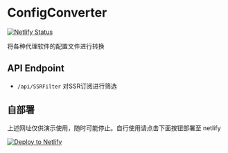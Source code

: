 # ConfigConverter
[![Netlify Status](https://api.netlify.com/api/v1/badges/9cc59d6d-465a-4425-9211-4152c3f377fc/deploy-status)](https://app.netlify.com/sites/ssrconvert/deploys)

将各种代理软件的配置文件进行转换

## API Endpoint

- `/api/SSRFilter` 对SSR订阅进行筛选


## 自部署

上述网址仅供演示使用，随时可能停止。自行使用请点击下面按钮部署至 netlify

[![Deploy to Netlify](https://www.netlify.com/img/deploy/button.svg)](https://app.netlify.com/start/deploy?repository=https://github.com/sazs34/Convert)
